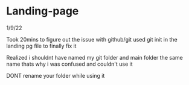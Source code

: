 # Landing-page
1/9/22

Took 20mins to figure out the issue with github/git used git init in the landing pg file to finally fix it

Realized i shouldnt have named my git folder and main folder the same name thats why i was confused and couldn't use it 

DONT rename your folder while using it

<!-- Use the command, CTRL+SHIFT+P on windows or COMMAND+SHIFT+P on mac, then search "Developer: reload window", click on it, your vs will reload and enjoy your stress-free coding. -->
